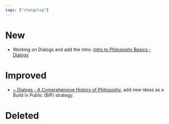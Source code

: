 ```yaml
---
tags: ["changelog"]
---
```

# New
- Working on Dialogs and add the intro: [Intro to Philosophy Basics - Dialogs](Intro%20to%20Philosophy%20Basics%20-%20Dialogs.md)

# Improved
- [~ Dialogs - A Comprehensive History of Philosophy](~%20Dialogs%20-%20A%20Comprehensive%20History%20of%20Philosophy.md), add new ideas as a Build In Public (BIP) strategy.

# Deleted
